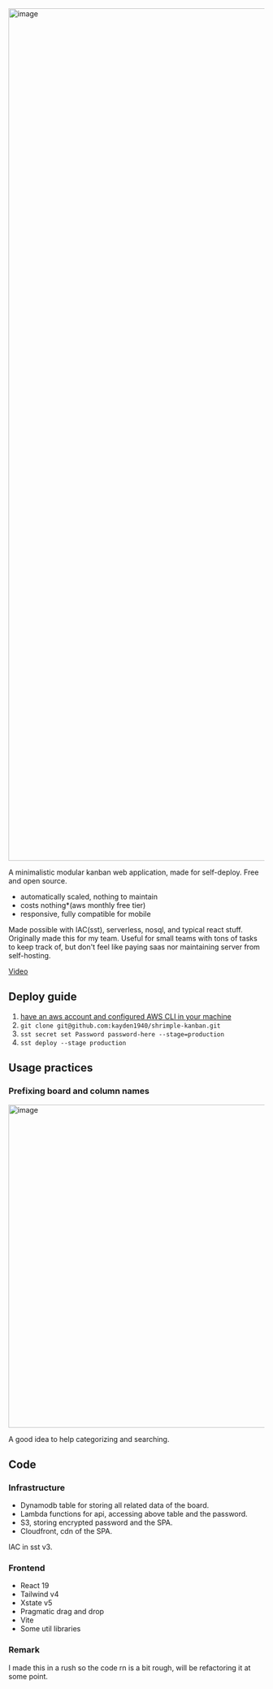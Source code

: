 <img width="1678" alt="image" src="https://github.com/user-attachments/assets/6ac71a76-d93c-4461-9502-c3c569b99689" />

A minimalistic modular kanban web application, made for self-deploy. Free and open source.

- automatically scaled, nothing to maintain
- costs nothing*(aws monthly free tier)
- responsive, fully compatible for mobile

Made possible with IAC(sst), serverless, nosql, and typical react stuff.
Originally made this for my team. Useful for small teams with tons of tasks to keep track of, but don't feel like paying saas nor maintaining server from self-hosting.

[Video](https://twitter.com/kaydent_cc/status/1883634821475574031)

## Deploy guide

1. [have an aws account and configured AWS CLI in your machine](https://sst.dev/docs/aws-accounts)
3. `git clone git@github.com:kayden1940/shrimple-kanban.git`
4. `sst secret set Password password-here --stage=production`
5. `sst deploy --stage production`

## Usage practices

### Prefixing board and column names
<img width="636" alt="image" src="https://github.com/user-attachments/assets/4bacdbcf-03cd-46da-9e6b-882aabe5d934" />

A good idea to help categorizing and searching.

## Code
### Infrastructure
- Dynamodb table for storing all related data of the board.
- Lambda functions for api, accessing above table and the password.
- S3, storing encrypted password and the SPA.
- Cloudfront, cdn of the SPA.

IAC in sst v3.

### Frontend
- React 19
- Tailwind v4
- Xstate v5
- Pragmatic drag and drop
- Vite
- Some util libraries

### Remark
I made this in a rush so the code rn is a bit rough, will be refactoring it at some point.
